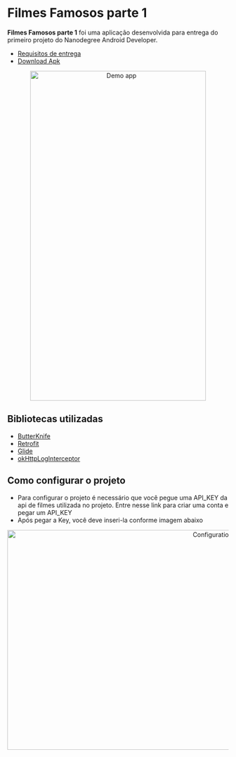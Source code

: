 # Filmes Famosos parte 1

**Filmes Famosos parte 1** foi uma aplicação desenvolvida para entrega do primeiro projeto do Nanodegree Android Developer.

- [Requisitos de entrega](https://review.udacity.com/#!/rubrics/672/view)
- [Download Apk](https://doc-0s-0k-docs.googleusercontent.com/docs/securesc/p8nu1jkif2um2ks28nmtu3mlbeoj46l7/7gp1upgic0j59uor89boc64ocm0bnfc0/1540389600000/10331072893975336866/10331072893975336866/1cxYgaJGflVAt2g0KSndvoaPwCQs8J9-t?e=download&nonce=dfbslvt01aupc&user=10331072893975336866&hash=lf1r5eg9kvdu5ioos3hua125t17r6d5g)

<p align="center">
  <img src="https://i.imgur.com/MCxg5aF.gifv" alt="Demo app"
       width="400" height="750">
</p>

## Bibliotecas utilizadas
* [ButterKnife](https://github.com/JakeWharton/butterknife)
* [Retrofit](https://github.com/square/retrofit)
* [Glide](https://github.com/bumptech/glide)
* [okHttpLogInterceptor](https://github.com/square/okhttp/tree/master/okhttp-logging-interceptor)

## Como configurar o projeto
  - Para configurar o projeto é necessário que você pegue uma API_KEY da api de filmes utilizada no projeto. Entre nesse link para criar uma conta e pegar um API_KEY
  - Após pegar a Key, você deve inseri-la conforme imagem abaixo
  <p align="center">
    <img src="https://i.imgur.com/aE5LzRw.png" alt="Configuration instructions"
         width="1000" height="500">
  </p>
